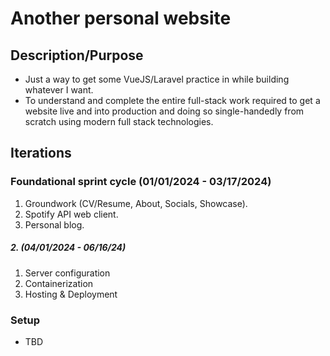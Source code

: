 # Another personal website

## Description/Purpose
- Just a way to get some VueJS/Laravel practice in while building whatever I want.
- To understand and complete the entire full-stack work required to get a website live and into production and doing so single-handedly from scratch using modern full stack technologies.

## Iterations

### Foundational sprint cycle (01/01/2024 - 03/17/2024) 
1. Groundwork (CV/Resume, About, Socials, Showcase).
2. Spotify API web client.
3. Personal blog.

##### 2. (04/01/2024 - 06/16/24)
1. Server configuration
2. Containerization
3. Hosting & Deployment

### Setup
- TBD
